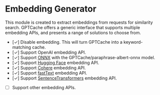 # Embedding Generator

This module is created to extract embeddings from requests for similarity search. GPTCache offers a generic interface that supports multiple embedding APIs, and presents a range of solutions to choose from. 
  - [✓] Disable embedding. This will turn GPTCache into a keyword-matching cache.
  - [✓] Support OpenAI embedding API.
  - [✓] Support [ONNX](https://onnx.ai/) with the GPTCache/paraphrase-albert-onnx model.
  - [✓] Support [Hugging Face](https://huggingface.co/) embedding API.
  - [✓] Support [Cohere](https://docs.cohere.ai/reference/embed) embedding API.
  - [✓] Support [fastText](https://fasttext.cc) embedding API.
  - [✓] Support [SentenceTransformers](https://www.sbert.net) embedding API.
  - [ ] Support other embedding APIs.